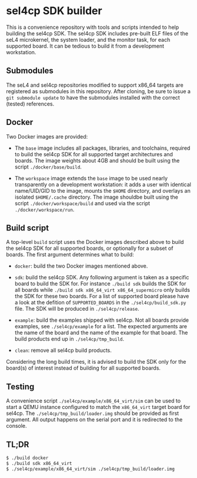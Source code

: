# sel4cp SDK builder

This is a convenience repository with tools and scripts intended to
help building the sel4cp SDK. The sel4cp SDK includes pre-built ELF
files of the seL4 microkernel, the system loader, and the monitor
task, for each supported board. It can be tedious to build it from a
development workstation.

## Submodules

The seL4 and sel4cp repositories modified to support x86_64 targets
are registered as submodules in this repository. After cloning, be
sure to issue a `git submodule update` to have the submodules
installed with the correct (tested) references.

## Docker

Two Docker images are provided:

- The `base` image includes all packages, libraries, and toolchains,
  required to build the sel4cp SDK for all supported target
  architectures and boards. The image weights about 4GB and should be
  built using the script `./docker/base/build`.

- The `workspace` image extends the `base` image to be used nearly
  transparently on a development workstation: it adds a user with
  identical name/UID/GID to the image, mounts the `$HOME` directory,
  and overlays an isolated `$HOME/.cache` directory. The image
  shouldbe built using the script `./docker/workspace/build` and used
  via the script `./docker/workspace/run`.

## Build script

A top-level `build` script uses the Docker images described above to
build the sel4cp SDK for all supported boards, or optionally for a
subset of boards. The first argument determines what to build:

- `docker`: build the two Docker images mentioned above.

- `sdk`: build the sel4cp SDK. Any following argument is taken as a
  specific board to build the SDK for. For instance `./build sdk`
  builds the SDK for all boards while `./build sdk x86_64_virt
  x86_64_supermicro` only builds the SDK for these two boards. For a
  list of supported board please have a look at the defition of
  `SUPPORTED_BOARDS` in the `./sel4cp/build_sdk.py` file. The SDK will
  be produced in `./sel4cp/release`.

- `example`: build the examples shipped with sel4cp. Not all boards
  provide examples, see `./sel4cp/example` for a list. The expected
  arguments are the name of the board and the name of the example for
  that board. The build products end up in `./sel4cp/tmp_build`.

- `clean`: remove all sel4cp build products.

Considering the long build times, it is advised to build the SDK only
for the board(s) of interest instead of building for all supported
boards.

## Testing

A convenience script `./sel4cp/example/x86_64_virt/sim` can be used to
start a QEMU instance configured to match the `x86_64_virt` target
board for sel4cp. The `./sel4cp/tmp_build/loader.img` should be
provided as first argument. All output happens on the serial port and
it is redirected to the console.

## TL;DR

```sh
$ ./build docker
$ ./build sdk x86_64_virt
$ ./sel4cp/example/x86_64_virt/sim ./sel4cp/tmp_build/loader.img
```
